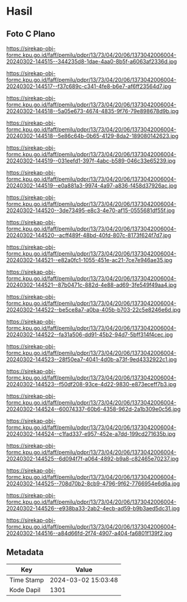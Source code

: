 # Hasil

## Foto C Plano

https://sirekap-obj-formc.kpu.go.id/faff/pemilu/pdpr/13/73/04/20/06/1373042006004-20240302-144515--344235d8-1dae-4aa0-8b5f-a6063af2336d.jpg

https://sirekap-obj-formc.kpu.go.id/faff/pemilu/pdpr/13/73/04/20/06/1373042006004-20240302-144517--f37c689c-c341-4fe8-b6e7-af6ff23564d7.jpg

https://sirekap-obj-formc.kpu.go.id/faff/pemilu/pdpr/13/73/04/20/06/1373042006004-20240302-144518--5a05e673-4674-4835-9f76-79e898678d9b.jpg

https://sirekap-obj-formc.kpu.go.id/faff/pemilu/pdpr/13/73/04/20/06/1373042006004-20240302-144518--5e86c64b-0b65-4129-8da2-189080142623.jpg

https://sirekap-obj-formc.kpu.go.id/faff/pemilu/pdpr/13/73/04/20/06/1373042006004-20240302-144519--031eefd1-397f-4abc-b589-046c33e65239.jpg

https://sirekap-obj-formc.kpu.go.id/faff/pemilu/pdpr/13/73/04/20/06/1373042006004-20240302-144519--e0a881a3-9974-4a97-a836-f458d37926ac.jpg

https://sirekap-obj-formc.kpu.go.id/faff/pemilu/pdpr/13/73/04/20/06/1373042006004-20240302-144520--3de73495-e8c3-4e70-af15-0555681df55f.jpg

https://sirekap-obj-formc.kpu.go.id/faff/pemilu/pdpr/13/73/04/20/06/1373042006004-20240302-144520--acff489f-48bd-40fd-807c-8173f624f7d7.jpg

https://sirekap-obj-formc.kpu.go.id/faff/pemilu/pdpr/13/73/04/20/06/1373042006004-20240302-144521--e82a0fc1-1055-451e-ac21-7ce7e946ae35.jpg

https://sirekap-obj-formc.kpu.go.id/faff/pemilu/pdpr/13/73/04/20/06/1373042006004-20240302-144521--87b0471c-882d-4e88-ad69-3fe549f49aa4.jpg

https://sirekap-obj-formc.kpu.go.id/faff/pemilu/pdpr/13/73/04/20/06/1373042006004-20240302-144522--be5ce8a7-a0ba-405b-b703-22c5e8246e6d.jpg

https://sirekap-obj-formc.kpu.go.id/faff/pemilu/pdpr/13/73/04/20/06/1373042006004-20240302-144522--fa31a506-dd91-45b2-94d7-5bff314f4cec.jpg

https://sirekap-obj-formc.kpu.go.id/faff/pemilu/pdpr/13/73/04/20/06/1373042006004-20240302-144523--28f50ea7-4041-4d0b-a73f-9ed4332922c1.jpg

https://sirekap-obj-formc.kpu.go.id/faff/pemilu/pdpr/13/73/04/20/06/1373042006004-20240302-144523--f50df208-93ce-4d22-9830-e873eceff7b3.jpg

https://sirekap-obj-formc.kpu.go.id/faff/pemilu/pdpr/13/73/04/20/06/1373042006004-20240302-144524--60074337-60b6-4358-962d-2a1b309e0c56.jpg

https://sirekap-obj-formc.kpu.go.id/faff/pemilu/pdpr/13/73/04/20/06/1373042006004-20240302-144524--c1fad337-e957-452e-a7dd-199cd271635b.jpg

https://sirekap-obj-formc.kpu.go.id/faff/pemilu/pdpr/13/73/04/20/06/1373042006004-20240302-144525--6d094f7f-a064-4892-b9a8-c82465e70237.jpg

https://sirekap-obj-formc.kpu.go.id/faff/pemilu/pdpr/13/73/04/20/06/1373042006004-20240302-144525--708d70b2-8cb9-4796-9f62-7766954e6d6a.jpg

https://sirekap-obj-formc.kpu.go.id/faff/pemilu/pdpr/13/73/04/20/06/1373042006004-20240302-144526--e938ba33-2ab2-4ecb-ad59-b9b3aed5dc31.jpg

https://sirekap-obj-formc.kpu.go.id/faff/pemilu/pdpr/13/73/04/20/06/1373042006004-20240302-144516--a84d66fd-2f74-4907-a404-fa6801f139f2.jpg


## Metadata

| Key        | Value               |
| ---------- | ------------------- |
| Time Stamp | 2024-03-02 15:03:48 |
| Kode Dapil | 1301                |



